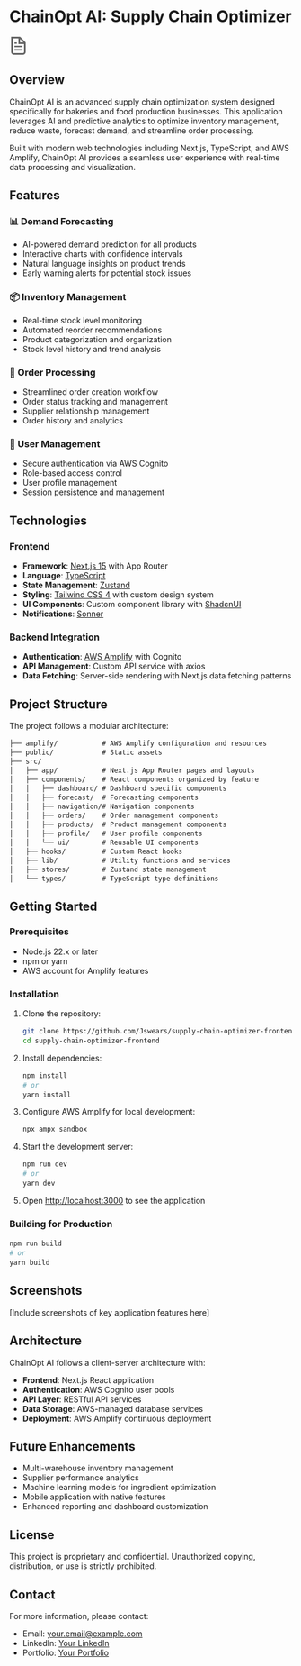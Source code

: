 # ChainOpt AI: Supply Chain Optimizer

![ChainOpt AI Logo](public/file.svg)

## Overview

ChainOpt AI is an advanced supply chain optimization system designed specifically for bakeries and food production businesses. This application leverages AI and predictive analytics to optimize inventory management, reduce waste, forecast demand, and streamline order processing.

Built with modern web technologies including Next.js, TypeScript, and AWS Amplify, ChainOpt AI provides a seamless user experience with real-time data processing and visualization.

## Features

### 📊 Demand Forecasting

- AI-powered demand prediction for all products
- Interactive charts with confidence intervals
- Natural language insights on product trends
- Early warning alerts for potential stock issues

### 📦 Inventory Management

- Real-time stock level monitoring
- Automated reorder recommendations
- Product categorization and organization
- Stock level history and trend analysis

### 🛒 Order Processing

- Streamlined order creation workflow
- Order status tracking and management
- Supplier relationship management
- Order history and analytics

### 👤 User Management

- Secure authentication via AWS Cognito
- Role-based access control
- User profile management
- Session persistence and management

## Technologies

### Frontend

- **Framework**: [Next.js 15](https://nextjs.org/) with App Router
- **Language**: [TypeScript](https://www.typescriptlang.org/)
- **State Management**: [Zustand](https://github.com/pmndrs/zustand)
- **Styling**: [Tailwind CSS 4](https://tailwindcss.com/) with custom design system
- **UI Components**: Custom component library with [ShadcnUI](https://ui.shadcn.com/)
- **Notifications**: [Sonner](https://sonner.emilkowal.ski/)

### Backend Integration

- **Authentication**: [AWS Amplify](https://docs.amplify.aws/) with Cognito
- **API Management**: Custom API service with axios
- **Data Fetching**: Server-side rendering with Next.js data fetching patterns

## Project Structure

The project follows a modular architecture:

```
├── amplify/           # AWS Amplify configuration and resources
├── public/            # Static assets
├── src/
│   ├── app/           # Next.js App Router pages and layouts
│   ├── components/    # React components organized by feature
│   │   ├── dashboard/ # Dashboard specific components
│   │   ├── forecast/  # Forecasting components
│   │   ├── navigation/# Navigation components
│   │   ├── orders/    # Order management components
│   │   ├── products/  # Product management components
│   │   ├── profile/   # User profile components
│   │   └── ui/        # Reusable UI components
│   ├── hooks/         # Custom React hooks
│   ├── lib/           # Utility functions and services
│   ├── stores/        # Zustand state management
│   └── types/         # TypeScript type definitions
```

## Getting Started

### Prerequisites

- Node.js 22.x or later
- npm or yarn
- AWS account for Amplify features

### Installation

1. Clone the repository:

   ```bash
   git clone https://github.com/Jswears/supply-chain-optimizer-frontend.git
   cd supply-chain-optimizer-frontend
   ```

2. Install dependencies:

   ```bash
   npm install
   # or
   yarn install
   ```

3. Configure AWS Amplify for local development:

   ```bash
   npx ampx sandbox
   ```

4. Start the development server:

   ```bash
   npm run dev
   # or
   yarn dev
   ```

5. Open [http://localhost:3000](http://localhost:3000) to see the application

### Building for Production

```bash
npm run build
# or
yarn build
```

## Screenshots

[Include screenshots of key application features here]

## Architecture

ChainOpt AI follows a client-server architecture with:

- **Frontend**: Next.js React application
- **Authentication**: AWS Cognito user pools
- **API Layer**: RESTful API services
- **Data Storage**: AWS-managed database services
- **Deployment**: AWS Amplify continuous deployment

## Future Enhancements

- Multi-warehouse inventory management
- Supplier performance analytics
- Machine learning models for ingredient optimization
- Mobile application with native features
- Enhanced reporting and dashboard customization

## License

This project is proprietary and confidential. Unauthorized copying, distribution, or use is strictly prohibited.

## Contact

For more information, please contact:

- Email: [your.email@example.com](mailto:your.email@example.com)
- LinkedIn: [Your LinkedIn](https://linkedin.com/in/yourusername)
- Portfolio: [Your Portfolio](https://yourportfolio.com)
